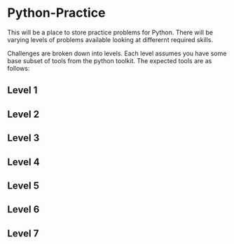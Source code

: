# Python-Practice

This will be a place to store practice problems for Python. There will be varying levels of problems available looking at differernt required skills.

Challenges are broken down into levels. Each level assumes you have some base subset of tools from the python toolkit. The expected tools are as follows:

## Level 1

<!--- TBD --->

## Level 2

<!--- TBD --->

## Level 3

<!--- TBD --->

## Level 4

<!--- TBD --->

## Level 5

<!--- TBD --->

## Level 6

<!--- TBD --->

## Level 7

<!--- TBD --->
